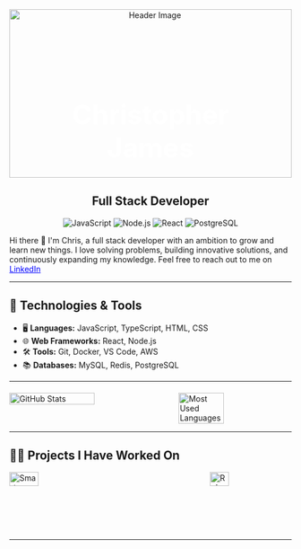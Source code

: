 <!-- Container for background image and name -->
<div style="position: relative; text-align: center;">
  <!-- Background image -->
  <img src="https://www.shutterstock.com/image-photo/programmer-people-working-laptops-smartphones-600nw-2473384115.jpg" alt="Header Image" style="width: 100%; height: 300px; object-fit: cover;" />

  <!-- Your Name on top of the background image -->
  <h1 style="position: absolute; top: 50%; left: 50%; transform: translate(-50%, -50%); font-size: 3rem; font-weight: bold; color: white;">Christopher James</h1>
</div>

<!-- Description under the name -->
<h2 align="center">Full Stack Developer</h2>

<!-- Technologies and Tools Section with logos -->
<p align="center">
  <img src="https://img.shields.io/badge/JavaScript-F7DF1E?style=for-the-badge&logo=javascript&logoColor=black" alt="JavaScript" />
  <img src="https://img.shields.io/badge/Node.js-339933?style=for-the-badge&logo=node.js&logoColor=white" alt="Node.js" />
  <img src="https://img.shields.io/badge/React-61DAFB?style=for-the-badge&logo=react&logoColor=black" alt="React" />
  <img src="https://img.shields.io/badge/PostgreSQL-4169E1?style=for-the-badge&logo=postgresql&logoColor=white" alt="PostgreSQL" />
</p>
Hi there 👋 I'm Chris, 
a full stack developer with an ambition to grow and learn new things. I love solving problems, building innovative solutions, and continuously expanding my knowledge.
Feel free to reach out to me on <a href="https://www.linkedin.com/in/christopher-james-a258a6338/" style="color: blue;">LinkedIn</a>


---

## 🔧 Technologies & Tools
- 🖥️ **Languages:** JavaScript, TypeScript, HTML, CSS
- 🌐 **Web Frameworks:** React, Node.js
- 🛠️ **Tools:** Git, Docker, VS Code, AWS
- 📚 **Databases:** MySQL, Redis, PostgreSQL

---

<div class="container" style="display: flex; justify-content: space-between; gap: 20px; margin-top: 20px;">
  <img style="height: auto; width: 55%;" class="img" src="https://github-readme-stats.vercel.app/api?username=ChristopherJamesL&show_icons=true&theme=blue-green" alt="GitHub Stats" />
  <img style="height: auto; width: 40%;" class="img" src="https://github-readme-stats.vercel.app/api/top-langs/?username=ChristopherJamesL&theme=blue-green&langs_count=8&layout=compact" alt="Most Used Languages" />
</div>

---

## 🧑‍💻 Projects I Have Worked On

<div style="display: flex; justify-content: space-between; gap: 20px;">
  <!-- Smart Brain App Repo Card -->
  <a href="https://github.com/ChristopherJamesL/smart-brain-app-profile-picture" target="_blank">
    <img style="height: auto; width: 48%;" src="https://github-readme-stats.vercel.app/api/pin/?username=ChristopherJamesL&repo=smart-brain-app-profile-picture" alt="Smart Brain App Profile Picture" />
  </a>
  
  <!-- Robofriends Redux Repo Card -->
  <a href="https://github.com/ChristopherJamesL/robofriends-redux" target="_blank">
    <img style="height: auto; width: 48%;" src="https://github-readme-stats.vercel.app/api/pin/?username=ChristopherJamesL&repo=robofriends-redux" alt="Robofriends Redux" />
  </a>
</div>

---


